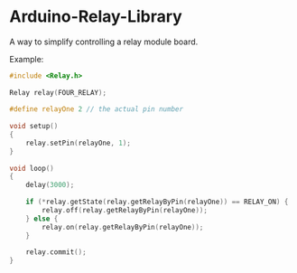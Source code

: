 # Arduino-Relay-Library

A way to simplify controlling a relay module board.

Example:

```c++
#include <Relay.h>
    
Relay relay(FOUR_RELAY);
    
#define relayOne 2 // the actual pin number
    
void setup()
{
    relay.setPin(relayOne, 1);
}
    
void loop()
{
    delay(3000);
    
    if (*relay.getState(relay.getRelayByPin(relayOne)) == RELAY_ON) {
        relay.off(relay.getRelayByPin(relayOne));
    } else {
        relay.on(relay.getRelayByPin(relayOne));
    }
    
    relay.commit();
}
```